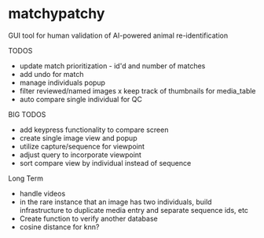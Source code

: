 # matchypatchy
GUI tool for human validation of AI-powered animal re-identification

TODOS 
 - update match prioritization - id'd and number of matches 
 - add undo for match
 - manage individuals popup
 - filter reviewed/named images
 x keep track of thumbnails for media_table
 - auto compare single individual for QC


BIG TODOS
 - add keypress functionality to compare screen
 - create single image view and popup
 - utilize capture/sequence for viewpoint
 - adjust query to incorporate viewpoint
 - sort compare view by individual instead of sequence


Long Term
 - handle videos
 - in the rare instance that an image has two individuals, build infrastructure to duplicate media entry
   and separate sequence ids, etc
 - Create function to verify another database
 - cosine distance for knn?